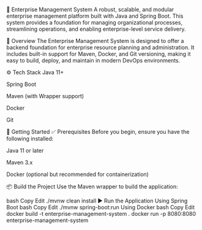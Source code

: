 🏢 Enterprise Management System
A robust, scalable, and modular enterprise management platform built with Java and Spring Boot. This system provides a foundation for managing organizational processes, streamlining operations, and enabling enterprise-level service delivery.

📌 Overview
The Enterprise Management System is designed to offer a backend foundation for enterprise resource planning and administration. It includes built-in support for Maven, Docker, and Git versioning, making it easy to build, deploy, and maintain in modern DevOps environments.

⚙️ Tech Stack
Java 11+

Spring Boot

Maven (with Wrapper support)

Docker

Git

🚀 Getting Started
✅ Prerequisites
Before you begin, ensure you have the following installed:

Java 11 or later

Maven 3.x

Docker (optional but recommended for containerization)

📦 Build the Project
Use the Maven wrapper to build the application:

bash
Copy
Edit
./mvnw clean install
▶️ Run the Application
Using Spring Boot
bash
Copy
Edit
./mvnw spring-boot:run
Using Docker
bash
Copy
Edit
docker build -t enterprise-management-system .
docker run -p 8080:8080 enterprise-management-system
